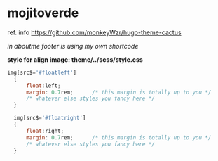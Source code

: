 # mojitoverde
ref. info https://github.com/monkeyWzr/hugo-theme-cactus

*in aboutme footer is using my own shortcode*

**style for align image: theme/../scss/style.css**

```js
img[src$='#floatleft']
  {
      float:left;
      margin: 0.7rem;      /* this margin is totally up to you */
      /* whatever else styles you fancy here */
  }

  img[src$='#floatright']
  {
      float:right;
      margin: 0.7rem;      /* this margin is totally up to you */
      /* whatever else styles you fancy here */
  }
  ```
